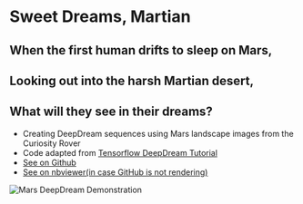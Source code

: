 # Sweet Dreams, Martian
## When the first human drifts to sleep on Mars,
## Looking out into the harsh Martian desert,
## What will they see in their dreams?
- Creating DeepDream sequences using Mars landscape images from the Curiosity Rover
- Code adapted from [Tensorflow DeepDream Tutorial](https://www.tensorflow.org/tutorials/generative/deepdream)
- [See on Github](https://github.com/arjun-krishna1/sweet-dreams-martian/blob/main/DeepDream.ipynb)
- [See on nbviewer(in case GitHub is not rendering)](https://nbviewer.jupyter.org/github/arjun-krishna1/sweet-dreams-martian/blob/deep-dream/DeepDream.ipynb)

![Mars DeepDream Demonstration](https://raw.githubusercontent.com/arjun-krishna1/dreaming-of-mars-gifs/main/mars-deep-dream-imagenet1.gif)